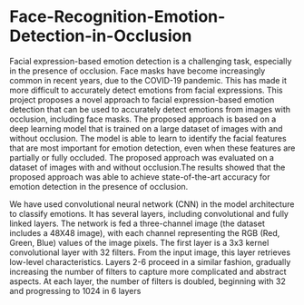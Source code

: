 # Face-Recognition-Emotion-Detection-in-Occlusion

Facial expression-based emotion detection is a challenging task, especially in the presence of occlusion. Face masks have become increasingly common in recent years, due to the COVID-19 pandemic. 
This has made it more difficult to accurately detect emotions from facial expressions. This project proposes a novel approach to facial expression-based emotion detection that can be used to accurately detect emotions from images with occlusion, including face masks.
The proposed approach is based on a deep learning model that is trained on a large dataset of images with and without occlusion. The model is able to learn to identify the facial features that are most important for emotion detection, even when these features are partially or fully occluded. 
The proposed approach was evaluated on a dataset of images with and without occlusion.The results showed that the proposed approach was able to achieve state-of-the-art accuracy for emotion detection in the presence of occlusion.

We have used convolutional neural network (CNN) in the model architecture to classify emotions. It has several layers, including convolutional and fully linked layers.
The network is fed a three-channel image (the dataset includes a 48X48 image), with each channel representing the RGB (Red, Green, Blue) values of the image pixels.
The first layer is a 3x3 kernel convolutional layer with 32 filters. From the input image, this layer retrieves low-level characteristics. Layers 2-6 proceed in a similar fashion, gradually increasing the number of filters to capture more complicated and abstract aspects. At each layer, the number of filters is doubled, beginning with 32 and progressing to
1024 in 6 layers
